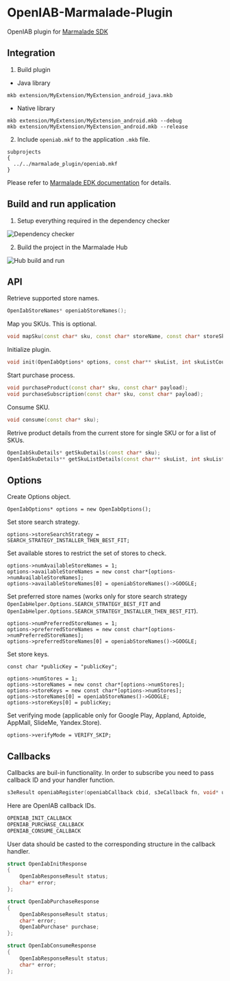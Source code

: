 OpenIAB-Marmalade-Plugin
========================

OpenIAB plugin for [Marmalade SDK](https://www.madewithmarmalade.com/products/marmalade-sdk)

Integration
-----------

1) Build plugin

* Java library
```
mkb extension/MyExtension/MyExtension_android_java.mkb
```
* Native library
```
mkb extension/MyExtension/MyExtension_android.mkb --debug
mkb extension/MyExtension/MyExtension_android.mkb --release 
```

2) Include ```openiab.mkf``` to the application ```.mkb``` file.

```
subprojects
{
  ../../marmalade_plugin/openiab.mkf
}
```

Please refer to [Marmalade EDK documentation](http://docs.madewithmarmalade.com/display/MD741/Using+and+updating+extensions) for details.

Build and run application
-----
1) Setup everything required in the dependency checker

![Dependency checker](http://take.ms/IZumK)

2) Build the project in the Marmalade Hub

![Hub build and run](http://take.ms/Qvzth)

API
---

Retrieve supported store names.
```C++
OpenIabStoreNames* openiabStoreNames();
```

Map you SKUs. This is optional.
```C++
void mapSku(const char* sku, const char* storeName, const char* storeSku);
```

Initialize plugin.
```C++
void init(OpenIabOptions* options, const char** skuList, int skuListCount);
```

Start purchase process.
```C++
void purchaseProduct(const char* sku, const char* payload);
void purchaseSubscription(const char* sku, const char* payload);
```

Consume SKU.
```C++
void consume(const char* sku);
```

Retrive product details from the current store for single SKU or for a list of SKUs.
```C++
OpenIabSkuDetails* getSkuDetails(const char* sku);
OpenIabSkuDetails** getSkuListDetails(const char** skuList, int skuListCount);
```

Options
-------

Create Options object.
```
OpenIabOptions* options = new OpenIabOptions();
```

Set store search strategy.
```
options->storeSearchStrategy = SEARCH_STRATEGY_INSTALLER_THEN_BEST_FIT;
```

Set available stores to restrict the set of stores to check.
```
options->numAvailableStoreNames = 1;
options->availableStoreNames = new const char*[options->numAvailableStoreNames];
options->availableStoreNames[0] = openiabStoreNames()->GOOGLE;
```

Set preferred store names (works only for store search strategy ```OpenIabHelper.Options.SEARCH_STRATEGY_BEST_FIT``` and ```OpenIabHelper.Options.SEARCH_STRATEGY_INSTALLER_THEN_BEST_FIT```).
```
options->numPreferredStoreNames = 1;
options->preferredStoreNames = new const char*[options->numPreferredStoreNames];
options->preferredStoreNames[0] = openiabStoreNames()->GOOGLE;
```

Set store keys.
```
const char *publicKey = "publicKey";

options->numStores = 1;
options->storeNames = new const char*[options->numStores];
options->storeKeys = new const char*[options->numStores];
options->storeNames[0] = openiabStoreNames()->GOOGLE;
options->storeKeys[0] = publicKey;
```

Set verifying mode (applicable only for Google Play, Appland, Aptoide, AppMall, SlideMe, Yandex.Store).
```
options->verifyMode = VERIFY_SKIP;
```

Callbacks
---------

Callbacks are buil-in functionality.
In order to subscribe you need to pass callback ID and your handler function.
```C++
s3eResult openiabRegister(openiabCallback cbid, s3eCallback fn, void* userData);
```

Here are OpenIAB callback IDs.
```C++
OPENIAB_INIT_CALLBACK
OPENIAB_PURCHASE_CALLBACK
OPENIAB_CONSUME_CALLBACK
```

User data should be casted to the corresponding structure in the callback handler.
```C++
struct OpenIabInitResponse
{
    OpenIabResponseResult status;
    char* error;
};

struct OpenIabPurchaseResponse
{
    OpenIabResponseResult status;
    char* error;
    OpenIabPurchase* purchase;
};

struct OpenIabConsumeResponse
{
    OpenIabResponseResult status;
    char* error;
};
```
